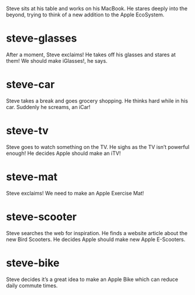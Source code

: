 Steve sits at his table and works on his MacBook. He stares deeply into the beyond, trying to think of a new addition to the Apple EcoSystem.

# steve-glasses
After a moment, Steve exclaims! He takes off his glasses and stares at them! We should make iGlasses!, he says.

# steve-car
Steve takes a break and goes grocery shopping. He thinks hard while in his car. Suddenly he screams, an iCar!

# steve-tv
Steve goes to watch something on the TV. He sighs as the TV isn’t powerful enough! He decides Apple should make an iTV!

# steve-mat
Steve exclaims! We need to make an Apple Exercise Mat!

# steve-scooter
Steve searches the web for inspiration. He finds a website article about the new Bird Scooters. He decides Apple should make new Apple E-Scooters.

# steve-bike
Steve decides it’s a great idea to make an Apple Bike which can reduce daily commute times.